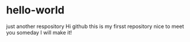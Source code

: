 # hello-world
just another respository
Hi github
this is my firsst repository
nice to meet you
someday I will make it!
